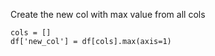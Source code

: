 

Create the new col with max value from all cols
```
cols = []
df['new_col'] = df[cols].max(axis=1)
```